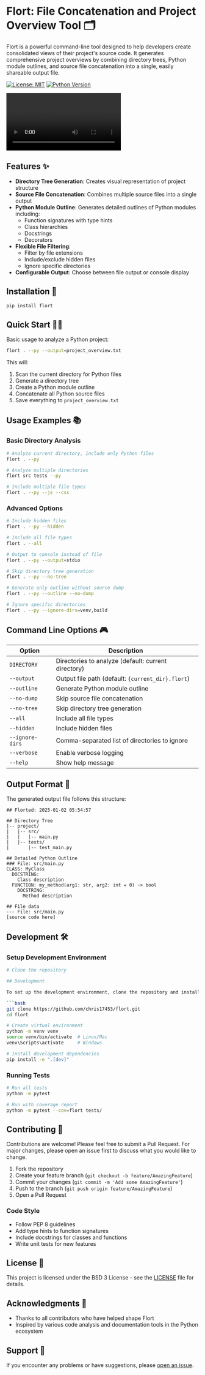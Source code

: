 # Flort: File Concatenation and Project Overview Tool 🗂️

Flort is a powerful command-line tool designed to help developers create consolidated views of their project's source code. It generates comprehensive project overviews by combining directory trees, Python module outlines, and source file concatenation into a single, easily shareable output file.

[![License: MIT](https://img.shields.io/badge/License-MIT-yellow.svg)](https://opensource.org/licenses/MIT)
[![Python Version](https://img.shields.io/badge/python-3.8%2B-blue)](https://www.python.org/downloads/)


<video controls src="https://github.com/chris17453/flort/raw/refs/heads/main/assets/final_video.mp4" title="Video"><video>

## Features ✨

- **Directory Tree Generation**: Creates visual representation of project structure
- **Source File Concatenation**: Combines multiple source files into a single output
- **Python Module Outline**: Generates detailed outlines of Python modules including:
  - Function signatures with type hints
  - Class hierarchies
  - Docstrings
  - Decorators
- **Flexible File Filtering**:
  - Filter by file extensions
  - Include/exclude hidden files
  - Ignore specific directories
- **Configurable Output**: Choose between file output or console display

## Installation 🚀

```bash
pip install flort
```

## Quick Start 🏃‍♂️

Basic usage to analyze a Python project:

```bash
flort . --py --output=project_overview.txt
```

This will:
1. Scan the current directory for Python files
2. Generate a directory tree
3. Create a Python module outline
4. Concatenate all Python source files
5. Save everything to `project_overview.txt`

## Usage Examples 📚

### Basic Directory Analysis
```bash
# Analyze current directory, include only Python files
flort . --py

# Analyze multiple directories
flort src tests --py

# Include multiple file types
flort . --py --js --css
```

### Advanced Options
```bash
# Include hidden files
flort . --py --hidden

# Include all file types
flort . --all

# Output to console instead of file
flort . --py --output=stdio

# Skip directory tree generation
flort . --py --no-tree

# Generate only outline without source dump
flort . --py --outline --no-dump

# Ignore specific directories
flort . --py --ignore-dirs=venv,build
```

## Command Line Options 🎮

| Option | Description |
|--------|-------------|
| `DIRECTORY` | Directories to analyze (default: current directory) |
| `--output` | Output file path (default: `{current_dir}.flort`) |
| `--outline` | Generate Python module outline |
| `--no-dump` | Skip source file concatenation |
| `--no-tree` | Skip directory tree generation |
| `--all` | Include all file types |
| `--hidden` | Include hidden files |
| `--ignore-dirs` | Comma-separated list of directories to ignore |
| `--verbose` | Enable verbose logging |
| `--help` | Show help message |

## Output Format 📄

The generated output file follows this structure:

```
## Florted: 2025-01-02 05:54:57

## Directory Tree
|-- project/
|   |-- src/
|   |   |-- main.py
|   |-- tests/
|       |-- test_main.py

## Detailed Python Outline
### File: src/main.py
CLASS: MyClass
  DOCSTRING:
    Class description
  FUNCTION: my_method(arg1: str, arg2: int = 0) -> bool
    DOCSTRING:
      Method description

## File data
--- File: src/main.py
[source code here]
```

## Development 🛠️

### Setup Development Environment

```bash
# Clone the repository

## Development

To set up the development environment, clone the repository and install the dependencies:

```bash
git clone https://github.com/chris17453/flort.git
cd flort

# Create virtual environment
python -m venv venv
source venv/bin/activate  # Linux/Mac
venv\Scripts\activate     # Windows

# Install development dependencies
pip install -e ".[dev]"
```

### Running Tests

```bash
# Run all tests
python -m pytest

# Run with coverage report
python -m pytest --cov=flort tests/
```

## Contributing 🤝

Contributions are welcome! Please feel free to submit a Pull Request. For major changes, please open an issue first to discuss what you would like to change.

1. Fork the repository
2. Create your feature branch (`git checkout -b feature/AmazingFeature`)
3. Commit your changes (`git commit -m 'Add some AmazingFeature'`)
4. Push to the branch (`git push origin feature/AmazingFeature`)
5. Open a Pull Request

### Code Style

- Follow PEP 8 guidelines
- Add type hints to function signatures
- Include docstrings for classes and functions
- Write unit tests for new features

## License 📝

This project is licensed under the BSD 3 License - see the [LICENSE](LICENSE) file for details.

## Acknowledgments 🙏

- Thanks to all contributors who have helped shape Flort
- Inspired by various code analysis and documentation tools in the Python ecosystem


## Support 💬

If you encounter any problems or have suggestions, please [open an issue](https://github.com/chris17453/flort/issues).


